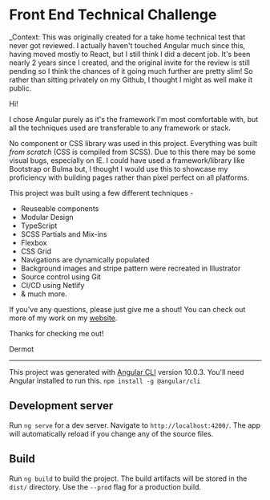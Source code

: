 # Front End Technical Challenge

_Context: This was originally created for a take home technical test that never got reviewed. I actually haven't touched Angular much since this, having moved mostly to React, but I still think I did a decent job.  It's been nearly 2 years since I created, and the original invite for the review is still pending so I think the chances of it going much further are pretty slim! So rather than sitting privately on my Github, I thought I might as well make it public.

Hi! 

I chose Angular purely as it's the framework I'm most comfortable with, but all the techniques used are transferable to any framework or stack.

No component or CSS library was used in this project. Everything was built _from scratch_ (CSS is compiled from SCSS). Due to this there may be some visual bugs, especially on IE. I could have used a framework/library like Bootstrap or Bulma but, I thought I would use this to showcase my proficiency with building pages rather than pixel perfect on all platforms.

This project was built using a few different techniques -

* Reuseable components
* Modular Design
* TypeScript
* SCSS Partials and Mix-ins
* Flexbox
* CSS Grid
* Navigations are dynamically populated
* Background images and stripe pattern were recreated in Illustrator
* Source control using Git
* CI/CD using Netlify
* & much more.

If you've any questions, please just give me a shout! You can check out more of my work on my [website](https://dermothughes.com).

Thanks for checking me out!

Dermot

---

This project was generated with [Angular CLI](https://github.com/angular/angular-cli) version 10.0.3.
You'll need Angular installed to run this. `npm install -g @angular/cli`

## Development server

Run `ng serve` for a dev server. Navigate to `http://localhost:4200/`. The app will automatically reload if you change any of the source files.


## Build

Run `ng build` to build the project. The build artifacts will be stored in the `dist/` directory. Use the `--prod` flag for a production build.

